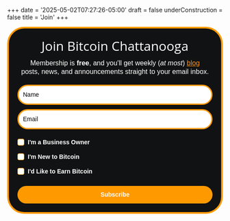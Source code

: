 +++
date = '2025-05-02T07:27:26-05:00'
draft = false
underConstruction = false
title = 'Join'
+++

<style type="text/css">@import url("https://assets.mlcdn.com/fonts.css?version=1746433");</style>
<style type="text/css">
/* LOADER */
.ml-form-embedSubmitLoad {
  display: inline-block;
  width: 20px;
  height: 20px;
}

.g-recaptcha {
transform: scale(1);
-webkit-transform: scale(1);
transform-origin: 0 0;
-webkit-transform-origin: 0 0;
height: ;
}

.sr-only {
  position: absolute;
  width: 1px;
  height: 1px;
  padding: 0;
  margin: -1px;
  overflow: hidden;
  clip: rect(0,0,0,0);
  border: 0;
}

.ml-form-embedSubmitLoad:after {
  content: " ";
  display: block;
  width: 11px;
  height: 11px;
  margin: 1px;
  border-radius: 50%;
  border: 4px solid #fff;
border-color: #ffffff #ffffff #ffffff transparent;
animation: ml-form-embedSubmitLoad 1.2s linear infinite;
}
@keyframes ml-form-embedSubmitLoad {
  0% {
  transform: rotate(0deg);
  }
  100% {
  transform: rotate(360deg);
  }
}
  #mlb2-25662429.ml-form-embedContainer {
    box-sizing: border-box;
    display: table;
    margin: 0 auto;
    position: static;
    width: 100% !important;
  }
  #mlb2-25662429.ml-form-embedContainer h4,
  #mlb2-25662429.ml-form-embedContainer p,
  #mlb2-25662429.ml-form-embedContainer span,
  #mlb2-25662429.ml-form-embedContainer button {
    text-transform: none !important;
    letter-spacing: normal !important;
  }
  #mlb2-25662429.ml-form-embedContainer .ml-form-embedWrapper {
    background-color: #111213;
    
    border-width: 4px;
    border-color: #FF9900;
    border-radius: 40px;
    border-style: solid;
    box-sizing: border-box;
    display: inline-block !important;
    margin: 0;
    padding: 0;
    position: relative;
          }
  #mlb2-25662429.ml-form-embedContainer .ml-form-embedWrapper.embedPopup,
  #mlb2-25662429.ml-form-embedContainer .ml-form-embedWrapper.embedDefault { width: 600px; }
  #mlb2-25662429.ml-form-embedContainer .ml-form-embedWrapper.embedForm { max-width: 600px; width: 100%; }
  #mlb2-25662429.ml-form-embedContainer .ml-form-align-left { text-align: left; }
  #mlb2-25662429.ml-form-embedContainer .ml-form-align-center { text-align: center; }
  #mlb2-25662429.ml-form-embedContainer .ml-form-align-default { display: table-cell !important; vertical-align: middle !important; text-align: center !important; }
  #mlb2-25662429.ml-form-embedContainer .ml-form-align-right { text-align: right; }
  #mlb2-25662429.ml-form-embedContainer .ml-form-embedWrapper .ml-form-embedHeader img {
    border-top-left-radius: 40px;
    border-top-right-radius: 40px;
    height: auto;
    margin: 0 auto !important;
    max-width: 100%;
    width: undefinedpx;
  }
  #mlb2-25662429.ml-form-embedContainer .ml-form-embedWrapper .ml-form-embedBody,
  #mlb2-25662429.ml-form-embedContainer .ml-form-embedWrapper .ml-form-successBody {
    padding: 20px 20px 0 20px;
  }
  #mlb2-25662429.ml-form-embedContainer .ml-form-embedWrapper .ml-form-embedBody.ml-form-embedBodyHorizontal {
    padding-bottom: 0;
  }
  #mlb2-25662429.ml-form-embedContainer .ml-form-embedWrapper .ml-form-embedBody .ml-form-embedContent,
  #mlb2-25662429.ml-form-embedContainer .ml-form-embedWrapper .ml-form-successBody .ml-form-successContent {
    text-align: left;
    margin: 0 0 20px 0;
  }
  #mlb2-25662429.ml-form-embedContainer .ml-form-embedWrapper .ml-form-embedBody .ml-form-embedContent h4,
  #mlb2-25662429.ml-form-embedContainer .ml-form-embedWrapper .ml-form-successBody .ml-form-successContent h4 {
    color: #FFFFFF;
    font-family: 'Open Sans', Arial, Helvetica, sans-serif;
    font-size: 30px;
    font-weight: 400;
    margin: 0 0 10px 0;
    text-align: center;
    word-break: break-word;
  }
  #mlb2-25662429.ml-form-embedContainer .ml-form-embedWrapper .ml-form-embedBody .ml-form-embedContent p,
  #mlb2-25662429.ml-form-embedContainer .ml-form-embedWrapper .ml-form-successBody .ml-form-successContent p {
    color: #FFFFFF;
    font-family: 'Montserrat', sans-serif;
    font-size: 14px;
    font-weight: 400;
    line-height: 20px;
    margin: 0 0 10px 0;
    text-align: center;
  }
  #mlb2-25662429.ml-form-embedContainer .ml-form-embedWrapper .ml-form-embedBody .ml-form-embedContent ul,
  #mlb2-25662429.ml-form-embedContainer .ml-form-embedWrapper .ml-form-embedBody .ml-form-embedContent ol,
  #mlb2-25662429.ml-form-embedContainer .ml-form-embedWrapper .ml-form-successBody .ml-form-successContent ul,
  #mlb2-25662429.ml-form-embedContainer .ml-form-embedWrapper .ml-form-successBody .ml-form-successContent ol {
    color: #FFFFFF;
    font-family: 'Montserrat', sans-serif;
    font-size: 14px;
  }
  #mlb2-25662429.ml-form-embedContainer .ml-form-embedWrapper .ml-form-embedBody .ml-form-embedContent ol ol,
  #mlb2-25662429.ml-form-embedContainer .ml-form-embedWrapper .ml-form-successBody .ml-form-successContent ol ol {
    list-style-type: lower-alpha;
  }
  #mlb2-25662429.ml-form-embedContainer .ml-form-embedWrapper .ml-form-embedBody .ml-form-embedContent ol ol ol,
  #mlb2-25662429.ml-form-embedContainer .ml-form-embedWrapper .ml-form-successBody .ml-form-successContent ol ol ol {
    list-style-type: lower-roman;
  }
  #mlb2-25662429.ml-form-embedContainer .ml-form-embedWrapper .ml-form-embedBody .ml-form-embedContent p a,
  #mlb2-25662429.ml-form-embedContainer .ml-form-embedWrapper .ml-form-successBody .ml-form-successContent p a {
    color: #ff9416;
    text-decoration: underline;
  }

  #mlb2-25662429.ml-form-embedContainer .ml-form-embedWrapper .ml-block-form .ml-field-group {
    text-align: left!important;
  }

  #mlb2-25662429.ml-form-embedContainer .ml-form-embedWrapper .ml-block-form .ml-field-group label {
    margin-bottom: 5px;
    color: #333333;
    font-size: 14px;
    font-family: 'Open Sans', Arial, Helvetica, sans-serif;
    font-weight: bold; font-style: normal; text-decoration: none;;
    display: inline-block;
    line-height: 20px;
  }
  #mlb2-25662429.ml-form-embedContainer .ml-form-embedWrapper .ml-form-embedBody .ml-form-embedContent p:last-child,
  #mlb2-25662429.ml-form-embedContainer .ml-form-embedWrapper .ml-form-successBody .ml-form-successContent p:last-child {
    margin: 0;
  }
  #mlb2-25662429.ml-form-embedContainer .ml-form-embedWrapper .ml-form-embedBody form {
    margin: 0;
    width: 100%;
  }
  #mlb2-25662429.ml-form-embedContainer .ml-form-embedWrapper .ml-form-embedBody .ml-form-formContent,
  #mlb2-25662429.ml-form-embedContainer .ml-form-embedWrapper .ml-form-embedBody .ml-form-checkboxRow {
    margin: 0 0 20px 0;
    width: 100%;
  }
  #mlb2-25662429.ml-form-embedContainer .ml-form-embedWrapper .ml-form-embedBody .ml-form-checkboxRow {
    float: left;
  }
  #mlb2-25662429.ml-form-embedContainer .ml-form-embedWrapper .ml-form-embedBody .ml-form-formContent.horozintalForm {
    margin: 0;
    padding: 0 0 20px 0;
    width: 100%;
    height: auto;
    float: left;
  }
  #mlb2-25662429.ml-form-embedContainer .ml-form-embedWrapper .ml-form-embedBody .ml-form-fieldRow {
    margin: 0 0 10px 0;
    width: 100%;
  }
  #mlb2-25662429.ml-form-embedContainer .ml-form-embedWrapper .ml-form-embedBody .ml-form-fieldRow.ml-last-item {
    margin: 0;
  }
  #mlb2-25662429.ml-form-embedContainer .ml-form-embedWrapper .ml-form-embedBody .ml-form-fieldRow.ml-formfieldHorizintal {
    margin: 0;
  }
  #mlb2-25662429.ml-form-embedContainer .ml-form-embedWrapper .ml-form-embedBody .ml-form-fieldRow input {
    background-color: #ffffff !important;
    color: #000000 !important;
    border-color: #FF9900;
    border-radius: 25px !important;
    border-style: solid !important;
    border-width: 3px !important;
    font-family: 'Montserrat', sans-serif;
    font-size: 14px !important;
    height: auto;
    line-height: 21px !important;
    margin-bottom: 0;
    margin-top: 0;
    margin-left: 0;
    margin-right: 0;
    padding: 10px 10px !important;
    width: 100% !important;
    box-sizing: border-box !important;
    max-width: 100% !important;
  }
  #mlb2-25662429.ml-form-embedContainer .ml-form-embedWrapper .ml-form-embedBody .ml-form-fieldRow input::-webkit-input-placeholder,
  #mlb2-25662429.ml-form-embedContainer .ml-form-embedWrapper .ml-form-embedBody .ml-form-horizontalRow input::-webkit-input-placeholder { color: #000000; }

  #mlb2-25662429.ml-form-embedContainer .ml-form-embedWrapper .ml-form-embedBody .ml-form-fieldRow input::-moz-placeholder,
  #mlb2-25662429.ml-form-embedContainer .ml-form-embedWrapper .ml-form-embedBody .ml-form-horizontalRow input::-moz-placeholder { color: #000000; }

  #mlb2-25662429.ml-form-embedContainer .ml-form-embedWrapper .ml-form-embedBody .ml-form-fieldRow input:-ms-input-placeholder,
  #mlb2-25662429.ml-form-embedContainer .ml-form-embedWrapper .ml-form-embedBody .ml-form-horizontalRow input:-ms-input-placeholder { color: #000000; }

  #mlb2-25662429.ml-form-embedContainer .ml-form-embedWrapper .ml-form-embedBody .ml-form-fieldRow input:-moz-placeholder,
  #mlb2-25662429.ml-form-embedContainer .ml-form-embedWrapper .ml-form-embedBody .ml-form-horizontalRow input:-moz-placeholder { color: #000000; }

  #mlb2-25662429.ml-form-embedContainer .ml-form-embedWrapper .ml-form-embedBody .ml-form-fieldRow textarea, #mlb2-25662429.ml-form-embedContainer .ml-form-embedWrapper .ml-form-embedBody .ml-form-horizontalRow textarea {
    background-color: #ffffff !important;
    color: #000000 !important;
    border-color: #FF9900;
    border-radius: 25px !important;
    border-style: solid !important;
    border-width: 3px !important;
    font-family: 'Montserrat', sans-serif;
    font-size: 14px !important;
    height: auto;
    line-height: 21px !important;
    margin-bottom: 0;
    margin-top: 0;
    padding: 10px 10px !important;
    width: 100% !important;
    box-sizing: border-box !important;
    max-width: 100% !important;
  }

  #mlb2-25662429.ml-form-embedContainer .ml-form-embedWrapper .ml-form-embedBody .ml-form-fieldRow .custom-radio .custom-control-label::before, #mlb2-25662429.ml-form-embedContainer .ml-form-embedWrapper .ml-form-embedBody .ml-form-horizontalRow .custom-radio .custom-control-label::before, #mlb2-25662429.ml-form-embedContainer .ml-form-embedWrapper .ml-form-embedBody .ml-form-fieldRow .custom-checkbox .custom-control-label::before, #mlb2-25662429.ml-form-embedContainer .ml-form-embedWrapper .ml-form-embedBody .ml-form-horizontalRow .custom-checkbox .custom-control-label::before, #mlb2-25662429.ml-form-embedContainer .ml-form-embedWrapper .ml-form-embedBody .ml-form-embedPermissions .ml-form-embedPermissionsOptionsCheckbox .label-description::before, #mlb2-25662429.ml-form-embedContainer .ml-form-embedWrapper .ml-form-embedBody .ml-form-interestGroupsRow .ml-form-interestGroupsRowCheckbox .label-description::before, #mlb2-25662429.ml-form-embedContainer .ml-form-embedWrapper .ml-form-embedBody .ml-form-checkboxRow .label-description::before {
      border-color: #FF9900!important;
      background-color: #ffffff!important;
  }

  #mlb2-25662429.ml-form-embedContainer .ml-form-embedWrapper .ml-form-embedBody .ml-form-fieldRow input.custom-control-input[type="checkbox"]{
    box-sizing: border-box;
    padding: 0;
    position: absolute;
    z-index: -1;
    opacity: 0;
    margin-top: 5px;
    margin-left: -1.5rem;
    overflow: visible;
  }

  #mlb2-25662429.ml-form-embedContainer .ml-form-embedWrapper .ml-form-embedBody .ml-form-fieldRow .custom-checkbox .custom-control-label::before, #mlb2-25662429.ml-form-embedContainer .ml-form-embedWrapper .ml-form-embedBody .ml-form-horizontalRow .custom-checkbox .custom-control-label::before, #mlb2-25662429.ml-form-embedContainer .ml-form-embedWrapper .ml-form-embedBody .ml-form-embedPermissions .ml-form-embedPermissionsOptionsCheckbox .label-description::before, #mlb2-25662429.ml-form-embedContainer .ml-form-embedWrapper .ml-form-embedBody .ml-form-interestGroupsRow .ml-form-interestGroupsRowCheckbox .label-description::before, #mlb2-25662429.ml-form-embedContainer .ml-form-embedWrapper .ml-form-embedBody .ml-form-checkboxRow .label-description::before {
    border-radius: 4px!important;
  }

  #mlb2-25662429.ml-form-embedContainer .ml-form-embedWrapper .ml-form-embedBody .ml-form-checkboxRow input[type=checkbox]:checked~.label-description::after, #mlb2-25662429.ml-form-embedContainer .ml-form-embedWrapper .ml-form-embedBody .ml-form-embedPermissions .ml-form-embedPermissionsOptionsCheckbox input[type=checkbox]:checked~.label-description::after, #mlb2-25662429.ml-form-embedContainer .ml-form-embedWrapper .ml-form-embedBody .ml-form-fieldRow .custom-checkbox .custom-control-input:checked~.custom-control-label::after, #mlb2-25662429.ml-form-embedContainer .ml-form-embedWrapper .ml-form-embedBody .ml-form-horizontalRow .custom-checkbox .custom-control-input:checked~.custom-control-label::after, #mlb2-25662429.ml-form-embedContainer .ml-form-embedWrapper .ml-form-embedBody .ml-form-interestGroupsRow .ml-form-interestGroupsRowCheckbox input[type=checkbox]:checked~.label-description::after {
    background-image: url("data:image/svg+xml,%3csvg xmlns='http://www.w3.org/2000/svg' viewBox='0 0 8 8'%3e%3cpath fill='%23fff' d='M6.564.75l-3.59 3.612-1.538-1.55L0 4.26 2.974 7.25 8 2.193z'/%3e%3c/svg%3e");
  }

  #mlb2-25662429.ml-form-embedContainer .ml-form-embedWrapper .ml-form-embedBody .ml-form-fieldRow .custom-radio .custom-control-input:checked~.custom-control-label::after, #mlb2-25662429.ml-form-embedContainer .ml-form-embedWrapper .ml-form-embedBody .ml-form-fieldRow .custom-radio .custom-control-input:checked~.custom-control-label::after {
    background-image: url("data:image/svg+xml,%3csvg xmlns='http://www.w3.org/2000/svg' viewBox='-4 -4 8 8'%3e%3ccircle r='3' fill='%23fff'/%3e%3c/svg%3e");
  }

  #mlb2-25662429.ml-form-embedContainer .ml-form-embedWrapper .ml-form-embedBody .ml-form-fieldRow .custom-radio .custom-control-input:checked~.custom-control-label::before, #mlb2-25662429.ml-form-embedContainer .ml-form-embedWrapper .ml-form-embedBody .ml-form-horizontalRow .custom-radio .custom-control-input:checked~.custom-control-label::before, #mlb2-25662429.ml-form-embedContainer .ml-form-embedWrapper .ml-form-embedBody .ml-form-fieldRow .custom-checkbox .custom-control-input:checked~.custom-control-label::before, #mlb2-25662429.ml-form-embedContainer .ml-form-embedWrapper .ml-form-embedBody .ml-form-horizontalRow .custom-checkbox .custom-control-input:checked~.custom-control-label::before, #mlb2-25662429.ml-form-embedContainer .ml-form-embedWrapper .ml-form-embedBody .ml-form-embedPermissions .ml-form-embedPermissionsOptionsCheckbox input[type=checkbox]:checked~.label-description::before, #mlb2-25662429.ml-form-embedContainer .ml-form-embedWrapper .ml-form-embedBody .ml-form-interestGroupsRow .ml-form-interestGroupsRowCheckbox input[type=checkbox]:checked~.label-description::before, #mlb2-25662429.ml-form-embedContainer .ml-form-embedWrapper .ml-form-embedBody .ml-form-checkboxRow input[type=checkbox]:checked~.label-description::before  {
      border-color: #FFFFFF!important;
      background-color: #FFFFFF!important;
  }

  #mlb2-25662429.ml-form-embedContainer .ml-form-embedWrapper .ml-form-embedBody .ml-form-fieldRow .custom-radio .custom-control-label::before, #mlb2-25662429.ml-form-embedContainer .ml-form-embedWrapper .ml-form-embedBody .ml-form-horizontalRow .custom-radio .custom-control-label::before, #mlb2-25662429.ml-form-embedContainer .ml-form-embedWrapper .ml-form-embedBody .ml-form-fieldRow .custom-radio .custom-control-label::after, #mlb2-25662429.ml-form-embedContainer .ml-form-embedWrapper .ml-form-embedBody .ml-form-horizontalRow .custom-radio .custom-control-label::after, #mlb2-25662429.ml-form-embedContainer .ml-form-embedWrapper .ml-form-embedBody .ml-form-fieldRow .custom-checkbox .custom-control-label::before, #mlb2-25662429.ml-form-embedContainer .ml-form-embedWrapper .ml-form-embedBody .ml-form-fieldRow .custom-checkbox .custom-control-label::after, #mlb2-25662429.ml-form-embedContainer .ml-form-embedWrapper .ml-form-embedBody .ml-form-horizontalRow .custom-checkbox .custom-control-label::before, #mlb2-25662429.ml-form-embedContainer .ml-form-embedWrapper .ml-form-embedBody .ml-form-horizontalRow .custom-checkbox .custom-control-label::after {
       top: 2px;
       box-sizing: border-box;
  }

  #mlb2-25662429.ml-form-embedContainer .ml-form-embedWrapper .ml-form-embedBody .ml-form-embedPermissions .ml-form-embedPermissionsOptionsCheckbox .label-description::before, #mlb2-25662429.ml-form-embedContainer .ml-form-embedWrapper .ml-form-embedBody .ml-form-embedPermissions .ml-form-embedPermissionsOptionsCheckbox .label-description::after, #mlb2-25662429.ml-form-embedContainer .ml-form-embedWrapper .ml-form-embedBody .ml-form-checkboxRow .label-description::before, #mlb2-25662429.ml-form-embedContainer .ml-form-embedWrapper .ml-form-embedBody .ml-form-checkboxRow .label-description::after {
       top: 0px!important;
       box-sizing: border-box!important;
  }

  #mlb2-25662429.ml-form-embedContainer .ml-form-embedWrapper .ml-form-embedBody .ml-form-checkboxRow .label-description::before, #mlb2-25662429.ml-form-embedContainer .ml-form-embedWrapper .ml-form-embedBody .ml-form-checkboxRow .label-description::after {
    top: 0px!important;
       box-sizing: border-box!important;
  }

   #mlb2-25662429.ml-form-embedContainer .ml-form-embedWrapper .ml-form-embedBody .ml-form-interestGroupsRow .ml-form-interestGroupsRowCheckbox .label-description::after {
        top: 2px!important;
        box-sizing: border-box!important;
        position: absolute;
        left: -1.5rem;
        display: block;
        width: 1rem;
        height: 1rem;
        content: "";
   }

  #mlb2-25662429.ml-form-embedContainer .ml-form-embedWrapper .ml-form-embedBody .ml-form-interestGroupsRow .ml-form-interestGroupsRowCheckbox .label-description::before {
    top: 2px!important;
    box-sizing: border-box!important;
  }

  #mlb2-25662429.ml-form-embedContainer .ml-form-embedWrapper .ml-form-embedBody .custom-control-label::before {
      position: absolute;
      top: 4px;
      left: -1.5rem;
      display: block;
      width: 16px;
      height: 16px;
      pointer-events: none;
      content: "";
      background-color: #ffffff;
      border: #adb5bd solid 1px;
      border-radius: 50%;
  }

  #mlb2-25662429.ml-form-embedContainer .ml-form-embedWrapper .ml-form-embedBody .custom-control-label::after {
      position: absolute;
      top: 2px!important;
      left: -1.5rem;
      display: block;
      width: 1rem;
      height: 1rem;
      content: "";
  }

  #mlb2-25662429.ml-form-embedContainer .ml-form-embedWrapper .ml-form-embedBody .ml-form-embedPermissions .ml-form-embedPermissionsOptionsCheckbox .label-description::before, #mlb2-25662429.ml-form-embedContainer .ml-form-embedWrapper .ml-form-embedBody .ml-form-interestGroupsRow .ml-form-interestGroupsRowCheckbox .label-description::before, #mlb2-25662429.ml-form-embedContainer .ml-form-embedWrapper .ml-form-embedBody .ml-form-checkboxRow .label-description::before {
      position: absolute;
      top: 4px;
      left: -1.5rem;
      display: block;
      width: 16px;
      height: 16px;
      pointer-events: none;
      content: "";
      background-color: #ffffff;
      border: #adb5bd solid 1px;
      border-radius: 50%;
  }

  #mlb2-25662429.ml-form-embedContainer .ml-form-embedWrapper .ml-form-embedBody .ml-form-embedPermissions .ml-form-embedPermissionsOptionsCheckbox .label-description::after {
      position: absolute;
      top: 0px!important;
      left: -1.5rem;
      display: block;
      width: 1rem;
      height: 1rem;
      content: "";
  }

  #mlb2-25662429.ml-form-embedContainer .ml-form-embedWrapper .ml-form-embedBody .ml-form-checkboxRow .label-description::after {
      position: absolute;
      top: 0px!important;
      left: -1.5rem;
      display: block;
      width: 1rem;
      height: 1rem;
      content: "";
  }

  #mlb2-25662429.ml-form-embedContainer .ml-form-embedWrapper .ml-form-embedBody .custom-radio .custom-control-label::after {
      background: no-repeat 50%/50% 50%;
  }
  #mlb2-25662429.ml-form-embedContainer .ml-form-embedWrapper .ml-form-embedBody .custom-checkbox .custom-control-label::after, #mlb2-25662429.ml-form-embedContainer .ml-form-embedWrapper .ml-form-embedBody .ml-form-embedPermissions .ml-form-embedPermissionsOptionsCheckbox .label-description::after, #mlb2-25662429.ml-form-embedContainer .ml-form-embedWrapper .ml-form-embedBody .ml-form-interestGroupsRow .ml-form-interestGroupsRowCheckbox .label-description::after, #mlb2-25662429.ml-form-embedContainer .ml-form-embedWrapper .ml-form-embedBody .ml-form-checkboxRow .label-description::after {
      background: no-repeat 50%/50% 50%;
  }

  #mlb2-25662429.ml-form-embedContainer .ml-form-embedWrapper .ml-form-embedBody .ml-form-fieldRow .custom-control, #mlb2-25662429.ml-form-embedContainer .ml-form-embedWrapper .ml-form-embedBody .ml-form-horizontalRow .custom-control {
    position: relative;
    display: block;
    min-height: 1.5rem;
    padding-left: 1.5rem;
  }

  #mlb2-25662429.ml-form-embedContainer .ml-form-embedWrapper .ml-form-embedBody .ml-form-fieldRow .custom-radio .custom-control-input, #mlb2-25662429.ml-form-embedContainer .ml-form-embedWrapper .ml-form-embedBody .ml-form-horizontalRow .custom-radio .custom-control-input, #mlb2-25662429.ml-form-embedContainer .ml-form-embedWrapper .ml-form-embedBody .ml-form-fieldRow .custom-checkbox .custom-control-input, #mlb2-25662429.ml-form-embedContainer .ml-form-embedWrapper .ml-form-embedBody .ml-form-horizontalRow .custom-checkbox .custom-control-input {
      position: absolute;
      z-index: -1;
      opacity: 0;
      box-sizing: border-box;
      padding: 0;
  }

  #mlb2-25662429.ml-form-embedContainer .ml-form-embedWrapper .ml-form-embedBody .ml-form-fieldRow .custom-radio .custom-control-label, #mlb2-25662429.ml-form-embedContainer .ml-form-embedWrapper .ml-form-embedBody .ml-form-horizontalRow .custom-radio .custom-control-label, #mlb2-25662429.ml-form-embedContainer .ml-form-embedWrapper .ml-form-embedBody .ml-form-fieldRow .custom-checkbox .custom-control-label, #mlb2-25662429.ml-form-embedContainer .ml-form-embedWrapper .ml-form-embedBody .ml-form-horizontalRow .custom-checkbox .custom-control-label {
      color: #FFFFFF;
      font-size: 12px!important;
      font-family: 'Montserrat', sans-serif;
      line-height: 22px;
      margin-bottom: 0;
      position: relative;
      vertical-align: top;
      font-style: normal;
      font-weight: 700;
  }

  #mlb2-25662429.ml-form-embedContainer .ml-form-embedWrapper .ml-form-embedBody .ml-form-fieldRow .custom-select, #mlb2-25662429.ml-form-embedContainer .ml-form-embedWrapper .ml-form-embedBody .ml-form-horizontalRow .custom-select {
    background-color: #ffffff !important;
    color: #000000 !important;
    border-color: #FF9900;
    border-radius: 25px !important;
    border-style: solid !important;
    border-width: 3px !important;
    font-family: 'Montserrat', sans-serif;
    font-size: 14px !important;
    line-height: 20px !important;
    margin-bottom: 0;
    margin-top: 0;
    padding: 10px 28px 10px 12px !important;
    width: 100% !important;
    box-sizing: border-box !important;
    max-width: 100% !important;
    height: auto;
    display: inline-block;
    vertical-align: middle;
    background: url('https://assets.mlcdn.com/ml/images/default/dropdown.svg') no-repeat right .75rem center/8px 10px;
    -webkit-appearance: none;
    -moz-appearance: none;
    appearance: none;
  }

  #mlb2-25662429.ml-form-embedContainer .ml-form-embedWrapper .ml-form-embedBody .ml-form-horizontalRow {
    height: auto;
    width: 100%;
    float: left;
  }
  .ml-form-formContent.horozintalForm .ml-form-horizontalRow .ml-input-horizontal { width: 70%; float: left; }
  .ml-form-formContent.horozintalForm .ml-form-horizontalRow .ml-button-horizontal { width: 30%; float: left; }
  .ml-form-formContent.horozintalForm .ml-form-horizontalRow .ml-button-horizontal.labelsOn { padding-top: 25px;  }
  .ml-form-formContent.horozintalForm .ml-form-horizontalRow .horizontal-fields { box-sizing: border-box; float: left; padding-right: 10px;  }
  #mlb2-25662429.ml-form-embedContainer .ml-form-embedWrapper .ml-form-embedBody .ml-form-horizontalRow input {
    background-color: #ffffff;
    color: #000000;
    border-color: #FF9900;
    border-radius: 25px;
    border-style: solid;
    border-width: 3px;
    font-family: 'Montserrat', sans-serif;
    font-size: 14px;
    line-height: 20px;
    margin-bottom: 0;
    margin-top: 0;
    padding: 10px 10px;
    width: 100%;
    box-sizing: border-box;
    overflow-y: initial;
  }
  #mlb2-25662429.ml-form-embedContainer .ml-form-embedWrapper .ml-form-embedBody .ml-form-horizontalRow button {
    background-color: #FF9900 !important;
    border-color: #FF9900;
    border-style: solid;
    border-width: 3px;
    border-radius: 25px;
    box-shadow: none;
    color: #ffffff !important;
    cursor: pointer;
    font-family: 'Montserrat', sans-serif;
    font-size: 14px !important;
    font-weight: 700;
    line-height: 20px;
    margin: 0 !important;
    padding: 10px !important;
    width: 100%;
    height: auto;
  }
  #mlb2-25662429.ml-form-embedContainer .ml-form-embedWrapper .ml-form-embedBody .ml-form-horizontalRow button:hover {
    background-color: #FFCE07 !important;
    border-color: #FFCE07 !important;
  }
  #mlb2-25662429.ml-form-embedContainer .ml-form-embedWrapper .ml-form-embedBody .ml-form-checkboxRow input[type="checkbox"] {
    box-sizing: border-box;
    padding: 0;
    position: absolute;
    z-index: -1;
    opacity: 0;
    margin-top: 5px;
    margin-left: -1.5rem;
    overflow: visible;
  }
  #mlb2-25662429.ml-form-embedContainer .ml-form-embedWrapper .ml-form-embedBody .ml-form-checkboxRow .label-description {
    color: #000000;
    display: block;
    font-family: 'Open Sans', Arial, Helvetica, sans-serif;
    font-size: 12px;
    text-align: left;
    margin-bottom: 0;
    position: relative;
    vertical-align: top;
  }
  #mlb2-25662429.ml-form-embedContainer .ml-form-embedWrapper .ml-form-embedBody .ml-form-checkboxRow label {
    font-weight: normal;
    margin: 0;
    padding: 0;
    position: relative;
    display: block;
    min-height: 24px;
    padding-left: 24px;

  }
  #mlb2-25662429.ml-form-embedContainer .ml-form-embedWrapper .ml-form-embedBody .ml-form-checkboxRow label a {
    color: #000000;
    text-decoration: underline;
  }
  #mlb2-25662429.ml-form-embedContainer .ml-form-embedWrapper .ml-form-embedBody .ml-form-checkboxRow label p {
    color: #000000 !important;
    font-family: 'Open Sans', Arial, Helvetica, sans-serif !important;
    font-size: 12px !important;
    font-weight: normal !important;
    line-height: 18px !important;
    padding: 0 !important;
    margin: 0 5px 0 0 !important;
  }
  #mlb2-25662429.ml-form-embedContainer .ml-form-embedWrapper .ml-form-embedBody .ml-form-checkboxRow label p:last-child {
    margin: 0;
  }
  #mlb2-25662429.ml-form-embedContainer .ml-form-embedWrapper .ml-form-embedBody .ml-form-embedSubmit {
    margin: 0 0 20px 0;
    float: left;
    width: 100%;
  }
  #mlb2-25662429.ml-form-embedContainer .ml-form-embedWrapper .ml-form-embedBody .ml-form-embedSubmit button {
    background-color: #FF9900 !important;
    border: none !important;
    border-radius: 25px !important;
    box-shadow: none !important;
    color: #ffffff !important;
    cursor: pointer;
    font-family: 'Montserrat', sans-serif !important;
    font-size: 14px !important;
    font-weight: 700 !important;
    line-height: 21px !important;
    height: auto;
    padding: 10px !important;
    width: 100% !important;
    box-sizing: border-box !important;
  }
  #mlb2-25662429.ml-form-embedContainer .ml-form-embedWrapper .ml-form-embedBody .ml-form-embedSubmit button.loading {
    display: none;
  }
  #mlb2-25662429.ml-form-embedContainer .ml-form-embedWrapper .ml-form-embedBody .ml-form-embedSubmit button:hover {
    background-color: #FFCE07 !important;
  }
  .ml-subscribe-close {
    width: 30px;
    height: 30px;
    background: url('https://assets.mlcdn.com/ml/images/default/modal_close.png') no-repeat;
    background-size: 30px;
    cursor: pointer;
    margin-top: -10px;
    margin-right: -10px;
    position: absolute;
    top: 0;
    right: 0;
  }
  .ml-error input, .ml-error textarea, .ml-error select {
    border-color: red!important;
  }

  .ml-error .custom-checkbox-radio-list {
    border: 1px solid red !important;
    border-radius: 40px;
    padding: 10px;
  }

  .ml-error .label-description,
  .ml-error .label-description p,
  .ml-error .label-description p a,
  .ml-error label:first-child {
    color: #ff0000 !important;
  }

  #mlb2-25662429.ml-form-embedContainer .ml-form-embedWrapper .ml-form-embedBody .ml-form-checkboxRow.ml-error .label-description p,
  #mlb2-25662429.ml-form-embedContainer .ml-form-embedWrapper .ml-form-embedBody .ml-form-checkboxRow.ml-error .label-description p:first-letter {
    color: #ff0000 !important;
  }
        @media only screen and (max-width: 600px){

    .ml-form-embedWrapper.embedDefault, .ml-form-embedWrapper.embedPopup { width: 100%!important; }
    .ml-form-formContent.horozintalForm { float: left!important; }
    .ml-form-formContent.horozintalForm .ml-form-horizontalRow { height: auto!important; width: 100%!important; float: left!important; }
    .ml-form-formContent.horozintalForm .ml-form-horizontalRow .ml-input-horizontal { width: 100%!important; }
    .ml-form-formContent.horozintalForm .ml-form-horizontalRow .ml-input-horizontal > div { padding-right: 0px!important; padding-bottom: 10px; }
    .ml-form-formContent.horozintalForm .ml-button-horizontal { width: 100%!important; }
    .ml-form-formContent.horozintalForm .ml-button-horizontal.labelsOn { padding-top: 0px!important; }

  }
</style>

<style type="text/css">
  #mlb2-25662429.ml-form-embedContainer .ml-form-embedWrapper .ml-form-embedBody .ml-form-interestGroupsRow {
    margin-bottom: 20px;
    text-align: left;
    float: left;
    width: 100%;
  }
  #mlb2-25662429.ml-form-embedContainer .ml-form-embedWrapper .ml-form-embedBody .ml-form-interestGroupsRow .ml-form-interestGroupsRowCheckbox {
    margin: 0 0 10px 0;
    width: 100%;
  }
  #mlb2-25662429.ml-form-embedContainer .ml-form-embedWrapper .ml-form-embedBody .ml-form-interestGroupsRow .ml-form-interestGroupsRowCheckbox.last-group {
    margin: 0;
  }
  #mlb2-25662429.ml-form-embedContainer .ml-form-embedWrapper .ml-form-embedBody .ml-form-interestGroupsRow h4 {
    color: ;
    font-family: ;
    font-size: px;
    font-weight: ;
    line-height: px;
    margin: 0 0 10px 0;
    text-align: left;
    word-break: break-word;
  }
  #mlb2-25662429.ml-form-embedContainer .ml-form-embedWrapper .ml-form-embedBody .ml-form-interestGroupsRow .ml-form-interestGroupsRowCheckbox label {
    font-weight: normal;
    margin: 0;
    padding: 0;
    position: relative;
    display: block;
    min-height: 24px;
    padding-left: 24px;
  }
  #mlb2-25662429.ml-form-embedContainer .ml-form-embedWrapper .ml-form-embedBody .ml-form-interestGroupsRow .ml-form-interestGroupsRowCheckbox .label-description {
    color: #FFFFFF;
    font-family: 'Montserrat', sans-serif;
    font-size: 14px;
    line-height: 20px;
    text-align: left;
    margin-bottom: 0;
    position: relative;
    vertical-align: top;
    font-style: normal;
    font-weight: 700;
  }
  #mlb2-25662429.ml-form-embedContainer .ml-form-embedWrapper .ml-form-embedBody .ml-form-interestGroupsRow .ml-form-interestGroupsRowCheckbox .description {
    color: #FFFFFF;
    font-family: 'Montserrat', sans-serif;
    font-size: 10px;
    font-style: italic;
    font-weight: 400;
    line-height: 16px;
    margin: 5px 0 0 0;
    text-align: left;
  }
  #mlb2-25662429.ml-form-embedContainer .ml-form-embedWrapper .ml-form-embedBody .ml-form-interestGroupsRow .ml-form-interestGroupsRowCheckbox input[type="checkbox"] {
    box-sizing: border-box;
    padding: 0;
    position: absolute;
    z-index: -1;
    opacity: 0;
    margin-top: 5px;
    margin-left: -1.5rem;
    overflow: visible;
  }
</style>

<div id="mlb2-25662429" class="ml-form-embedContainer ml-subscribe-form ml-subscribe-form-25662429">
  <div class="ml-form-align-center ">
    <div class="ml-form-embedWrapper embedForm">
      <div class="ml-form-embedBody ml-form-embedBodyDefault row-form">
        <div class="ml-form-embedContent" style=" ">
          <h4>Join Bitcoin Chattanooga</h4>
          <p><span style="font-size: 16px;">Membership is <strong>free</strong>, and you'll get weekly (<em>at most</em>)&nbsp;<span><a href="https://www.bitcoinchatt.org/blog/">blog</a></span> posts,&nbsp;news, and announcements straight to your email inbox.<span style="font-size: 16px;"></span></span></p>
        </div>
        <form class="ml-block-form" action="https://assets.mailerlite.com/jsonp/1502763/forms/153678193931322867/subscribe" data-code="" method="post" target="_blank">
          <div class="ml-form-formContent">
            <div class="ml-form-fieldRow ">
              <div class="ml-field-group ml-field-name ml-validate-required">
                <input aria-label="name" aria-required="true" type="text" class="form-control" data-inputmask="" name="fields[name]" placeholder="Name" autocomplete="given-name">
              </div>
            </div>
            <div class="ml-form-fieldRow ml-last-item">
              <div class="ml-field-group ml-field-email ml-validate-email ml-validate-required">
                <input aria-label="email" aria-required="true" type="email" class="form-control" data-inputmask="" name="fields[email]" placeholder="Email" autocomplete="email">
              </div>
            </div>
          </div>
          <div class="ml-form-interestGroupsRow ml-block-groups ml-validate-required">
            <div class="ml-form-interestGroupsRowCheckbox group" style="display:none;">
              <label>
                <input type="hidden" name="groups[]" value="153678219903501707" checked="checked">
                <div class="label-description">All Members</div>
              </label>
            </div>
            <div class="ml-form-interestGroupsRowCheckbox group" style="">
              <label>
                <input type="checkbox" name="groups[]" value="153678240500679990">
                <div class="label-description">I'm a Business Owner</div>
              </label>
            </div>
            <div class="ml-form-interestGroupsRowCheckbox group" style="">
              <label>
                <input type="checkbox" name="groups[]" value="153678307630515370">
                <div class="label-description">I'm New to Bitcoin</div>
              </label>
            </div>
            <div class="ml-form-interestGroupsRowCheckbox last-group" style="">
              <label>
                <input type="checkbox" name="groups[]" value="153678281528313326">
                <div class="label-description">I'd Like to Earn Bitcoin</div>
              </label>
            </div>
          </div>
          <div class="ml-form-recaptcha ml-validate-required" style="float: left;">
            <style type="text/css">
.ml-form-recaptcha {
margin-bottom: 20px;
}

.ml-form-recaptcha.ml-error iframe {
border: solid 1px #ff0000;
}

@media screen and (max-width: 480px) {
.ml-form-recaptcha {
width: 220px!important
}
.g-recaptcha {
transform: scale(0.78);
-webkit-transform: scale(0.78);
transform-origin: 0 0;
-webkit-transform-origin: 0 0;
}
}
</style>
            <script src="https://www.google.com/recaptcha/api.js"></script>
            <div class="g-recaptcha" data-sitekey="6Lf1KHQUAAAAAFNKEX1hdSWCS3mRMv4FlFaNslaD"></div>
          </div>
          <input type="hidden" name="ml-submit" value="1">
          <div class="ml-form-embedSubmit">
            <button type="submit" class="primary">Subscribe</button>
            <button disabled="disabled" style="display: none;" type="button" class="loading">
              <div class="ml-form-embedSubmitLoad"></div>
              <span class="sr-only">Loading...</span>
            </button>
          </div>
          <input type="hidden" name="anticsrf" value="true">
        </form>
      </div>
      <div class="ml-form-successBody row-success" style="display: none">
        <div class="ml-form-successContent">
          <h4>Welcome aboard!</h4>
          <p><span style="font-size: 16px;">Expect our newsletter, <em>The Bitcoin Chatt</em>,&nbsp;every Friday morning.</span></p>
          <p><span style="font-size: 16px;"><br>If you have any questions, please message us on our <span><a href="https://www.bitcoinchatt.org/contact/">Contact</a></span> page, and we'll do our best&nbsp;to reply&nbsp;within 24 hours.</span><br></p>
        </div>
      </div>
    </div>
  </div>
</div>
<script>
function ml_webform_success_25662429() {
  var $ = ml_jQuery || jQuery;
  $('.ml-subscribe-form-25662429 .row-success').show();
  $('.ml-subscribe-form-25662429 .row-form').hide();
}
</script>
<script src="https://groot.mailerlite.com/js/w/webforms.min.js?v176e10baa5e7ed80d35ae235be3d5024" type="text/javascript"></script>
<script>
fetch("https://assets.mailerlite.com/jsonp/1502763/forms/153678193931322867/takel")
</script>

